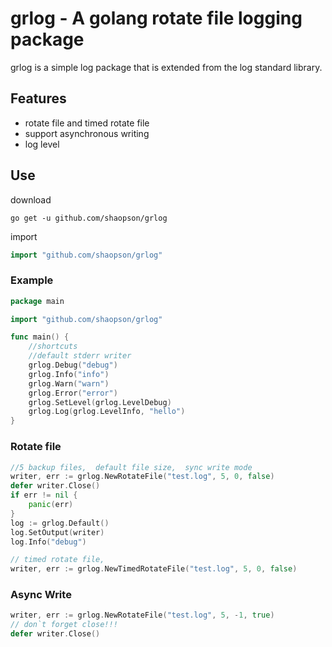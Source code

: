 # grlog - A golang rotate file logging package

grlog is a simple log package that is extended from the log standard library.

## Features
*  rotate file and timed rotate file
*  support asynchronous writing
*  log level

## Use
download
```shell
go get -u github.com/shaopson/grlog
```
import
```go
import "github.com/shaopson/grlog"
```

### Example
```go
package main

import "github.com/shaopson/grlog"

func main() {
    //shortcuts
    //default stderr writer
    grlog.Debug("debug")
    grlog.Info("info")
    grlog.Warn("warn")
    grlog.Error("error")
    grlog.SetLevel(grlog.LevelDebug)
    grlog.Log(grlog.LevelInfo, "hello")
}

```

### Rotate file
```go
//5 backup files,  default file size,  sync write mode
writer, err := grlog.NewRotateFile("test.log", 5, 0, false)
defer writer.Close()
if err != nil {
    panic(err)
}
log := grlog.Default()
log.SetOutput(writer)
log.Info("debug")

// timed rotate file,
writer, err := grlog.NewTimedRotateFile("test.log", 5, 0, false)
```

### Async Write
```go
writer, err := grlog.NewRotateFile("test.log", 5, -1, true)
// don`t forget close!!!
defer writer.Close()
```
